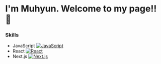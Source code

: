 # I'm Muhyun. Welcome to my page!! 👋


### Skills
- JavaScript [![JavaScript](https://img.shields.io/badge/-JavaScript-yellow)](https://myportfolio.com)
- React [![React](https://img.shields.io/badge/-React-blue)](https://myportfolio.com)
- Next.js [![Next.js](https://img.shields.io/badge/-Next.js-black)](https://myportfolio.com)


<!--
**Muhyun-Kim/Muhyun-Kim** is a ✨ _special_ ✨ repository because its `README.md` (this file) appears on your GitHub profile.

Here are some ideas to get you started:

- 🔭 I’m currently working on ...
- 🌱 I’m currently learning ...
- 👯 I’m looking to collaborate on ...
- 🤔 I’m looking for help with ...
- 💬 Ask me about ...
- 📫 How to reach me: ...
- 😄 Pronouns: ...
- ⚡ Fun fact: ...
-->

